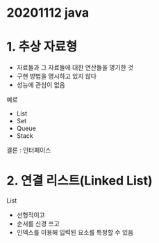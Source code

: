 # 20201112 java

# 1. 추상 자료형

- 자료들과 그 자료들에 대한 연산들을 명기한 것
- 구현 방법을 명시하고 있지 않다
- 성능에 관심이 없음

예로
- List
- Set
- Queue
- Stack

결론 : 인터페이스

# 2. 연결 리스트(Linked List)

List
- 선형적이고
- 순서를 신경 쓰고
- 인덱스를 이용해 입력된 요소를 특정할 수 있음

